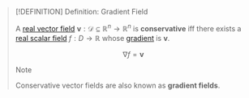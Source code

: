>[!DEFINITION] Definition: Gradient Field
>
>A [real vector field](../Real%20Vector%20Field.md) $\boldsymbol{v}: \mathcal{D} \subseteq \mathbb{R}^n \to \mathbb{R}^n$ is **conservative** iff there exists a [real scalar field](../../Scalar%20Fields/Real%20Scalar%20Field.md) $f: D \to \mathbb{R}$ whose [gradient](../../Scalar%20Fields/Differentiation/Gradient.md) is $\boldsymbol{v}$.
>
>$$
>\nabla f = \boldsymbol{v}
>$$
>
>>[!NOTE]
>>
>>Conservative vector fields are also known as **gradient fields**.
>>
>